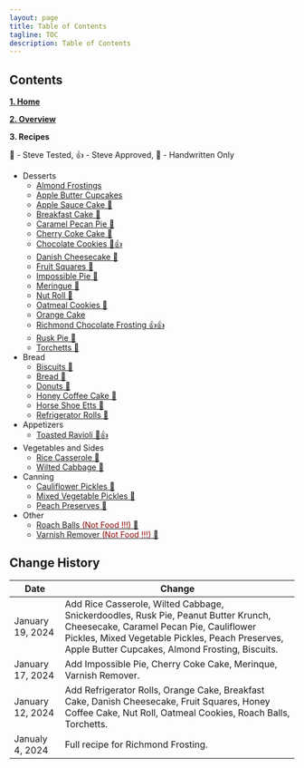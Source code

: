 ```yaml
---
layout: page
title: Table of Contents
tagline: TOC
description: Table of Contents
---
```


## Contents

**[1. Home](index.md)**

**[2. Overview](overview.md)**

**3. Recipes**

&#x1F9EA; - Steve Tested, &#x1F44D; - Steve Approved, &#x1F4DC; - Handwritten Only

  * Desserts
      * [Almond Frostings](./recipes/desserts/almondfrosting.md)
      * [Apple Butter Cupcakes](./recipes/desserts/applebuttercupcakes.md)
      * [Apple Sauce Cake &#x1F4DC;](./recipes/desserts/applesaucecake.md)
      * [Breakfast Cake &#x1F4DC;](./recipes/desserts/breakfastcake.md)
      * [Caramel Pecan Pie &#x1F4DC;](./recipes/desserts/caramelpecanpie.md)
      * [Cherry Coke Cake &#x1F4DC;](./recipes/desserts/cherrycokecake.md)
      * [Chocolate Cookies &#x1F4DC;&#x1F44D;](./recipes/desserts/chocolatecookies.md)
      * [Danish Cheesecake &#x1F4DC;](./recipes/desserts/danishcheesecake.md)
      * [Fruit Squares &#x1F4DC;](./recipes/desserts/fruitsquares.md)
      * [Impossible Pie &#x1F4DC;](./recipes/desserts/impossiblepie.md)
      * [Meringue &#x1F4DC;](./recipes/desserts/meringue.md)
      * [Nut Roll &#x1F4DC;](./recipes/desserts/nutroll.md)
      * [Oatmeal Cookies &#x1F4DC;](./recipes/desserts/oatmealcookies.md)    
      * [Orange Cake](./recipes/desserts/orangecake.md)
      * [Richmond Chocolate Frosting &#x1F44D;&#x1F44D;](./recipes/desserts/richmond.md)
      * [Rusk Pie &#x1F4DC;](./recipes/desserts/ruskpie.md)
      * [Torchetts &#x1F4DC;](./recipes/desserts/torchetts.md)
  * Bread
      * [Biscuits &#x1F4DC;](./recipes/bread/biscuits.md)
      * [Bread &#x1F4DC;](./recipes/bread/bread.md)
      * [Donuts &#x1F4DC;](./recipes/bread/donuts.md)
      * [Honey Coffee Cake &#x1F4DC;](./recipes/bread/honeycoffeecake.md)
      * [Horse Shoe Etts &#x1F4DC;](./recipes/bread/horseshoeetts.md)
      * [Refrigerator Rolls &#x1F4DC;](./recipes/bread/refrigrolls.md)
  * Appetizers
      * [Toasted Ravioli &#x1F4DC;&#x1F44D;](./recipes/appetizers/toastedravioli.md)
  * Vegetables and Sides
      * [Rice Casserole &#x1F4DC;](./recipes/vegetables/ricecasserole.md)
      * [Wilted Cabbage &#x1F4DC;](./recipes/vegetables/wiltedcabbage.md)
  * Canning
      * [Cauliflower Pickles &#x1F4DC;](./recipes/canning/cauliflowerpickles.md)
      * [Mixed Vegetable Pickles &#x1F4DC;](./recipes/canning/mixedvegetablepickles.md)
      * [Peach Preserves &#x1F4DC;](./recipes/canning/peachpreserves.md)
  * Other
      * [Roach Balls <font color=darkred>(Not Food !!!)</font> &#x1F4DC;](./recipes/other/roachballs.md)
      * [Varnish Remover <font color=darkred>(Not Food !!!)</font> &#x1F4DC;](./recipes/other/varnishremover.md)


## Change History

Date | Change
---|---
January 19, 2024 | Add Rice Casserole, Wilted Cabbage, Snickerdoodles, Rusk Pie, Peanut Butter Krunch, Cheesecake, Caramel Pecan Pie, Cauliflower Pickles, Mixed Vegetable Pickles, Peach Preserves, Apple Butter Cupcakes, Almond Frosting, Biscuits.
January 17, 2024 | Add Impossible Pie, Cherry Coke Cake, Merinque, Varnish Remover.
January 12, 2024 | Add Refrigerator Rolls, Orange Cake, Breakfast Cake, Danish Cheesecake, Fruit Squares, Honey Coffee Cake, Nut Roll, Oatmeal Cookies, Roach Balls, Torchetts.
Janualy 4, 2024 | Full recipe for Richmond Frosting.

